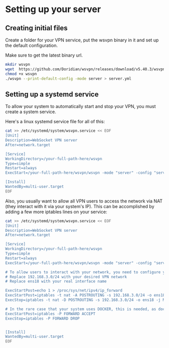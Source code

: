 # Setting up your server
## Creating initial files
Create a folder for your VPN service, put the wsvpn binary in it and set up the default configuration.

Make sure to get the latest binary url.
```bash
mkdir wsvpn
wget  https://github.com/Doridian/wsvpn/releases/download/v5.40.3/wsvpn-linux-amd64 -O wsvpn
chmod +x wsvpn
./wsvpn --print-default-config -mode server > server.yml
```

## Setting up a systemd service
To allow your system to automatically start and stop your VPN, you must create a system service.

Here's a linux systemd service file for all of this:

```bash
cat >> /etc/systemd/system/wsvpn.service << EOF
[Unit]
Description=WebSocket VPN server
After=network.target

[Service]
WorkingDirectory=/your-full-path-here/wsvpn
Type=simple
Restart=always
ExecStart=/your-full-path-here/wsvpn/wsvpn -mode "server" -config "server.yml"

[Install]
WantedBy=multi-user.target
EOF
```

Also, you usually want to allow all VPN users to access the network via NAT (they interact with it via your system's IP). This can be accomplished by adding a few more iptables lines on your service:

```bash
cat >> /etc/systemd/system/wsvpn.service << EOF
[Unit]
Description=WebSocket VPN server
After=network.target

[Service]
WorkingDirectory=/your-full-path-here/wsvpn
Type=simple
Restart=always
ExecStart=/your-full-path-here/wsvpn/wsvpn -mode "server" -config "server.yml"

# To allow users to interact with your network, you need to configure your system to work as a router with NAT
# Replace 192.168.3.0/24 with your desired VPN network
# Replace ens18 with your real interface name

ExecStartPost=echo 1 > /proc/sys/net/ipv4/ip_forward
ExecStartPost=iptables -t nat -A POSTROUTING -s 192.168.3.0/24 -o ens18 -j MASQUERADE
ExecStop=iptables -t nat -D POSTROUTING -s 192.168.3.0/24 -o ens18 -j MASQUERADE

# In the rare case that your system uses DOCKER, this is needed, as docker by default doesnt allow your system to work as a router
ExecStartPost=iptables -P FORWARD ACCEPT
ExecStop=iptables -P FORWARD DROP


[Install]
WantedBy=multi-user.target
EOF
```